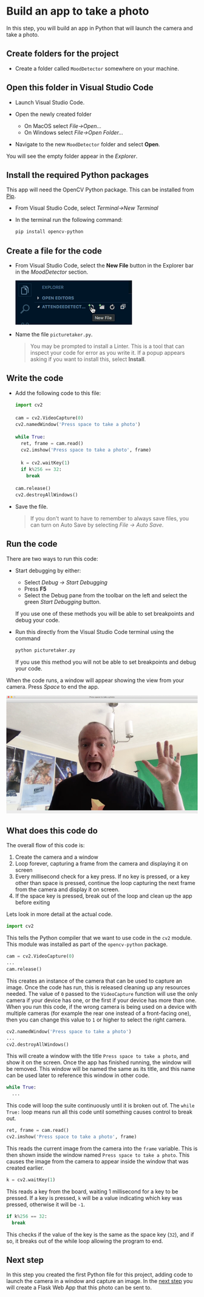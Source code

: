 # Build an app to take a photo

In this step, you will build an app in Python that will launch the camera and take a photo.

## Create folders for the project

* Create a folder called `MoodDetector` somewhere on your machine.

## Open this folder in Visual Studio Code

* Launch Visual Studio Code.

* Open the newly created folder
  * On MacOS select *File->Open...*
  * On Windows select *File->Open Folder...*

* Navigate to the new `MoodDetector` folder and select **Open**.

You will see the empty folder appear in the *Explorer*.

## Install the required Python packages

This app will need the OpenCV Python package. This can be installed from [Pip](https://pypi.org/project/pip/).

* From Visual Studio Code, select *Terminal->New Terminal*
* In the terminal run the following command:

  ```sh
  pip install opencv-python
  ```

## Create a file for the code

* From Visual Studio Code, select the **New File** button in the Explorer bar in the *MoodDetector* section.

  ![The New File button in the Visual Studio Code explorer](../Images/VSCodeNewFile.png)

* Name the file `picturetaker.py`.
  
  > You may be prompted to install a Linter. This is a tool that can inspect your code for error as you write it. If a popup appears asking if you want to install this, select **Install**.

## Write the code

* Add the following code to this file:
  
  ```python
  import cv2

  cam = cv2.VideoCapture(0)
  cv2.namedWindow('Press space to take a photo')

  while True:
    ret, frame = cam.read()
    cv2.imshow('Press space to take a photo', frame)

    k = cv2.waitKey(1)
    if k%256 == 32:
      break

  cam.release()
  cv2.destroyAllWindows()
  ```

* Save the file.
  
  > If you don't want to have to remember to always save files, you can turn on Auto Save by selecting *File -> Auto Save*.

## Run the code

There are two ways to run this code:

* Start debugging by either:
  * Select *Debug -> Start Debugging*
  * Press **F5**
  * Select the Debug pane from the toolbar on the left and select the green *Start Debugging* button.

  If you use one of these methods you will be able to set breakpoints and debug your code.

* Run this directly from the Visual Studio Code terminal using the command
  
  ```sh
  python picturetaker.py
  ```

  If you use this method you will not be able to set breakpoints and debug your code.

When the code runs, a window will appear showing the view from your camera. Press *Space* to end the app.

![The app running showing the view from the camera of the author smiling](../Images/FirstCameraCapture.png)

## What does this code do

The overall flow of this code is:

1. Create the camera and a window
2. Loop forever, capturing a frame from the camera and displaying it on screen
3. Every millisecond check for a key press. If no key is pressed, or a key other than space is pressed, continue the loop capturing the next frame from the camera and display it on screen.
4. If the space key is pressed, break out of the loop and clean up the app before exiting

Lets look in more detail at the actual code.

```python
import cv2
```

This tells the Python compiler that we want to use code in the `cv2` module. This module was installed as part of the `opencv-python` package.

```python
cam = cv2.VideoCapture(0)
...
cam.release()
```

This creates an instance of the camera that can be used to capture an image. Once the code has run, this is released cleaning up any resources needed. The value of `0` passed to the `VideoCapture` function will use the only camera if your device has one, or the first if your device has more than one. When you run this code, if the wrong camera is being used on a device with multiple cameras (for example the rear one instead of a front-facing one), then you can change this value to `1` or higher to select the right camera.

```python
cv2.namedWindow('Press space to take a photo')
...
cv2.destroyAllWindows()
```

This will create a window with the title `Press space to take a photo`, and show it on the screen. Once the app has finished running, the window will be removed. This window will be named the same as its title, and this name can be used later to reference this window in other code.

```python
while True:
  ...
```

This code will loop the suite continuously until it is broken out of. The `while True:` loop means run all this code until something causes control to break out.

```python
ret, frame = cam.read()
cv2.imshow('Press space to take a photo', frame)
```

This reads the current image from the camera into the `frame` variable. This is then shown inside the window named `Press space to take a photo`. This causes the image from the camera to appear inside the window that was created earlier.

```python
k = cv2.waitKey(1)
```

This reads a key from the board, waiting 1 millisecond for a key to be pressed. If a key is pressed, `k` will be a value indicating which key was pressed, otherwise it will be `-1`.

```python
if k%256 == 32:
  break
```

This checks if the value of the key is the same as the space key (`32`), and if so, it breaks out of the while loop allowing the program to end.

## Next step

In this step you created the first Python file for this project, adding code to launch the camera in a window and capture an image. In the [next step](./CreateAFlaskWebApp.md) you will create a Flask Web App that this photo can be sent to.
